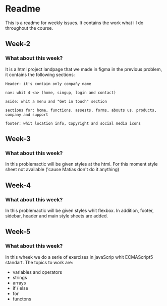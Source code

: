 # Readme

This is a readme for weekly issues. It contains the work what i I do throughout the course.

## Week-2

### What about this week?

It is a html project landpage that we made in figma in the previous problem, it contains the following sections:
```
Header: it's contain only compañy name
````
```
nav: whit 4 <a> (home, singup, login and contact)
```
```
aside: whit a menu and "Get in touch" section
```
```
sections for: home, functions, assests, forms, abouts us, products, company and support
```
```
footer: whit location info, Copyright and social media icons
````

## Week-3

### What about this week?

In this problemactic will be given styles at the html. For this moment style sheet not available ('cause Matías don't do it anything)

## Week-4

### What about this week?

In this problemactic will be given styles whit flexbox. 
In addition, footer, sidebar, header and main style sheets are added.

## Week-5

### What about this week?

In this wheek we do a serie of exercises in javaScrip whit ECMAScript5 standart. The topics to work are:

- variables and operators
- strings
- arrays
- if / else
- for
- functons